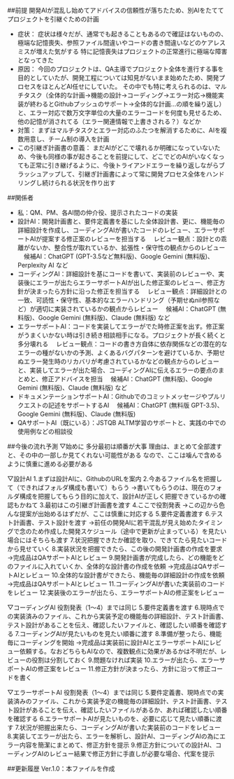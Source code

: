 ##前提
開発AIが混乱し始めてアドバイスの信頼性が落ちたため、別AIをたててプロジェクトを引継ぐための計画

- 症状：
症状は様々だが、通常でも起きることもあるので確証はないものの、極端な記憶喪失、参照ファイル間違いやコードの書き間違いなどのケアレスミスが増えた気がする
特に記憶喪失はプロジェクトの正常進行に極端な障害となってきた
- 原因：
今回のプロジェクトは、QA主導でプロジェクト全体を進行する事を目的としていたが、開発工程については知見がないまま始めたため、開発プロセスをほとんどAI任せにしていた。
その中でも特に考えられるのは、マルチタスク（全体的な計画→機能の設計→コーディング→エラー対応→機能実装が終わるとGithubプッシュのサポート→全体的な計画…の順を繰り返し）と、エラー対応で数万文字単位の大量のエラーコードを何度も見せるため、他の記憶が消されてる（エラー関連情報で上書きされる？）などか
- 対策：
まずはマルチタスクとエラー対応のふたつを解消するために、AIを複数用意し、チーム制の導入を計画
- この引継ぎ計画書の意義：
まだAIがどこで壊れるか明確になっていないため、今後も同様の事が起きることを前提にして、どこでどのAIがいなくなっても正常に引き継げるように、今後トライアンドエラーを繰り返しながらブラッシュアップして、引継ぎ計画書によって常に開発プロセス全体をハンドリングし続けられる状況を作り出す

##関係者
- 私：QM、PM、各AI間の仲介役、提示されたコードの実装
- 設計AI：開発計画書と、要件定義書を基にした全体設計書、更に、機能毎の詳細設計を作成し、コーディングAIが書いたコードのレビュー、エラーサポートAIが提案する修正案のレビューを担当する
　レビュー観点：設計との乖離がないか、整合性が取れているか、拡張性・保守性の観点からのレビュー
　候補AI：ChatGPT (GPT-3.5など無料版)、Google Gemini (無料版)、Perplexity AI など
- コーディングAI：詳細設計を基にコードを書いて、実装前のレビューや、実装後にエラーが出たらエラーサポートAIが出した修正案のレビュー、修正方針が決まったら方針に沿った修正を担当する
　レビュー観点：詳細設計との一致、可読性・保守性、基本的なエラーハンドリング（予期せぬnil参照など）が適切に実装されているかの観点からレビュー
　候補AI：ChatGPT (無料版)、Google Gemini (無料版)、Claude (無料版) など
- エラーサポートAI：コードを実装してエラーがでた時修正案を出す。修正案がうまくいかない時は引き続き相談相手になる。プロジェクトが長く続くと多分壊れる
　レビュー観点：コードの書き方自体に依存関係などの潜在的なエラーの種がないかの予測、よくあるバグパターンを避けているか、予期せぬエラー発生時のリカバリが考慮されているかなどの観点からのレビューと、実装してエラーが出た場合、コーディングAIに伝えるエラーの要点のまとめと、修正アドバイスを担当
　候補AI：ChatGPT (無料版)、Google Gemini (無料版)、Claude (無料版) など
- ドキュメンテーションサポートAI：Githubでのコミットメッセージやプルリクエストの記述をサポートするAI
　候補AI：ChatGPT (無料版 GPT-3.5)、Google Gemini (無料版)、Claude (無料版)
- QAサポートAI（既にいる）：JSTQB ALTM学習のサポートと、実践の中での使用例などの相談役

##今後の流れ予測
▽始めに
多分最初は順番が大事
理由は、まとめて全部渡すと、その中の一部しか見てくれない可能性がある
なので、ここは噛んで含めるように慎重に進める必要がある

▽設計AI
1.まずは設計AIに、GithubのURLを案内
2.今あるファイル名を把握して（できればフォルダ構成も書いて）もらう
→書いてもらうのは、現在のフォルダ構成を把握してもらう目的に加えて、設計AIが正しく把握できているかの確認もかねて
3.最初はこの引継ぎ計画書を渡す
4.ここで役割発表
→この辺から色んな提案が出始めるはずだが、ここは慎重に対応する
5.要件定義書渡す
6.テスト計画書、テスト設計を渡す
→前任の開発AIに若干混乱が見え始めたタイミングで念のため作成した開発スケジュール（途中で更新が止まっている）を見たい場合にはそちらも渡す
7.状況把握できたか確認を取り、できてたら見たいコードから見せていく
8.実装状況を把握できたら、この後の開発計画書の作成を要求
→完成品はQAサポートAIとレビュー
9.開発計画書が完成したら、どの機能をどのファイルに入れていくか、全体的な設計書の作成を依頼
→完成品はQAサポートAIとレビュー
10.全体的な設計書ができたら、機能毎の詳細設計の作成を依頼
→完成品はQAサポートAIとレビュー
11.コーディングAIが書いた実装前のコードをレビュー
12.実装後のエラーが出たら、エラーサポートAIの修正案をレビュー

▽コーディングAI
役割発表（1～4）までは同じ
5.要件定義書を渡す
6.現時点での実装済みのファイル、これから実装予定の機能毎の詳細設計、テスト計画書、テスト設計があることを伝え、確認したいファイルと、確認したい順番を確認する
7.コーディングAIが見たいものを見たい順番に渡す
8.準備が整ったら、機能毎にコーディングを開始
→完成品は実装前に設計AIとエラーサポートAIにレビュー依頼する。なおどちらもAIなので、複数観点に効果があるかは不明だが、レビューの役割は分割しておく
9.問題なければ実装
10.エラーが出たら、エラーサポートAIの修正案をレビュー
11.修正方針が決まったら、方針に沿って修正コードを書く

▽エラーサポートAI
役割発表（1～4）までは同じ
5.要件定義書、現時点での実装済みのファイル、これから実装予定の機能毎の詳細設計、テスト計画書、テスト設計があることを伝え、確認したいファイルがあるか、あれば確認したい順番を確認する
6.エラーサポートAIが見たいものを、必要に応じて見たい順番に渡す
7.状況が把握出来たら、コーディングAIが書いた実装前のコードをレビュー
8.実装してエラーが出たら、エラーを解析し、設計AI、コーディングAIの為にエラー内容を簡潔にまとめて、修正方針を提示
9.修正方針についての設計AI、コーディングAIのレビュー結果で修正方針に手直しが必要な場合、代案を提示


##更新履歴
Ver.1.0：本ファイルを作成

